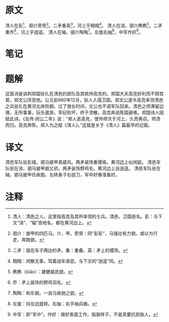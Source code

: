# 原文
清人在彭[^1]，驷介旁旁[^2]。二矛重英[^3]，河上乎翱翔[^4]。
清人在消，驷介麃麃[^5]。二矛重乔[^6]，河上乎逍遥。
清人在轴，驷介陶陶[^7]。左旋右抽[^8]，中军作好[^9]。
# 笔记

# 题解
这首诗是讽刺郑国驻扎在清邑的部队及其统帅高克的。郑国大夫高克好利而不顾其君，郑文公厌恶他。公元前660年12月，狄人入侵卫国，郑文公遂令高克率领清邑之兵驻扎在黄河北岸防御。过了很长时间，文公也不调军队回来。清邑之师滞留边境，无所事事，玩乐遨游，军纪败坏，终于溃散。高克奔逃陈国避难。郑国诗人因赋此诗。《左传·闵公二年》说：“郑人恶高克，使帅师次于河上，久而弗召。师溃而归，高克奔陈。郑人为之赋《清人》。”这就是关于《清人》篇最早的记载。
# 译文
清邑军队驻彭城，驷马披甲真威风。两矛装饰重璎珞，黄河边上似闲庭。
清邑军队驻在消，驷马披甲威又骄。两矛装饰野鸡毛，黄河边上自逍遥。
清邑军队驻在轴，驷马披甲任疾跑。左转身子右拔刀，军中好像准备好。
# 注释

[^1]: 清人：清邑之人。这里指高克及其所率领的士兵。清邑，卫国邑名。彭：与下文“消”、“轴”皆地名，都在黄河边上。
[^2]: 驷介：披甲的四匹马。介，甲。旁旁：同“彭彭”，马强壮有力貌。或以为行走、奔跑貌。
[^3]: 二矛：插在车子两边的矛。重：重叠。英：矛上的缨饰。
[^4]: 翱翔：闲散无事，驾着战车游逛。与下文的“逍遥”同。
[^5]: 麃麃（biāo）：雄健威武貌。
[^6]: 乔：矛上装饰的野鸡羽毛。
[^7]: 陶陶：和乐貌。一说马疾驰之貌。
[^8]: 左旋：向左边旋转。右抽：右手抽兵器。
[^9]: 中军：即“军中”。作好：做好表面工作。指装样子，不是真要抗拒敌人。